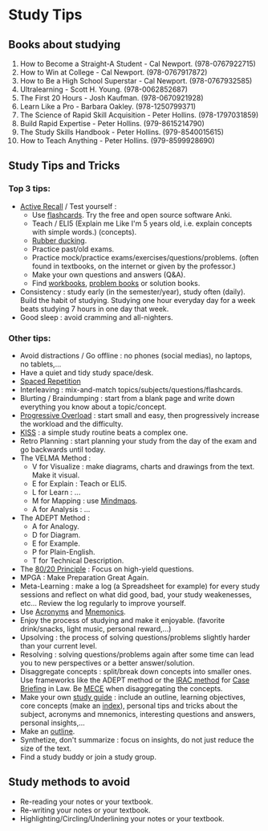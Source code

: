 # Study Tips

## Books about studying
1. How to Become a Straight-A Student - Cal Newport. (978-0767922715)
2. How to Win at College - Cal Newport. (978-0767917872)
3. How to Be a High School Superstar - Cal Newport. (978-0767932585)
4. Ultralearning - Scott H. Young. (978-0062852687)
5. The First 20 Hours - Josh Kaufman. (978-0670921928)
6. Learn Like a Pro - Barbara Oakley. (978-1250799371)
7. The Science of Rapid Skill Acquisition - Peter Hollins. (978-1797031859)
8. Build Rapid Expertise - Peter Hollins. (979-8615214790)
9. The Study Skills Handbook - Peter Hollins. (979-8540015615)
10. How to Teach Anything - Peter Hollins. (979-8599928690)

## Study Tips and Tricks
### Top 3 tips:
- [Active Recall](https://en.wikipedia.org/wiki/Testing_effect) / Test yourself :
    - Use [flashcards](https://en.wikipedia.org/wiki/Flashcard). Try the free and open source software Anki.
    - Teach / ELI5 (Explain me Like I'm 5 years old, i.e. explain concepts with simple words.) (concepts).
    - [Rubber ducking](https://en.wikipedia.org/wiki/Rubber_duck_debugging).
    - Practice past/old exams.
    - Practice mock/practice exams/exercises/questions/problems. (often found in textbooks, on the internet or given by the professor.)
    - Make your own questions and answers (Q&A).
    - Find [workbooks](https://en.wikipedia.org/wiki/Workbook), [problem books](https://en.wikipedia.org/wiki/Problem_book) or solution books.
- Consistency : study early (in the semester/year), study often (daily). Build the habit of studying. Studying one hour everyday day for a week beats studying 7 hours in one day that week. 
- Good sleep : avoid cramming and all-nighters.
### Other tips:
- Avoid distractions / Go offline : no phones (social medias), no laptops, no tablets,...
- Have a quiet and tidy study space/desk.
- [Spaced Repetition](https://en.wikipedia.org/wiki/Spaced_repetition)
- Interleaving : mix-and-match topics/subjects/questions/flashcards.
- Blurting / Braindumping : start from a blank page and write down everything you know about a topic/concept.
- [Progressive Overload](https://en.wikipedia.org/wiki/Progressive_overload) : start small and easy, then progressively increase the workload and the difficulty.
- [KISS](https://en.wikipedia.org/wiki/KISS_principle) : a simple study routine beats a complex one.
- Retro Planning : start planning your study from the day of the exam and go backwards until today.
- The VELMA Method :
    - V for Visualize : make diagrams, charts and drawings from the text. Make it visual.
    - E for Explain : Teach or ELI5.
    - L for Learn : ...
    - M for Mapping : use [Mindmaps](https://en.wikipedia.org/wiki/Mind_map).
    - A for Analysis : ...
- The ADEPT Method :
    - A for Analogy.
    - D for Diagram.
    - E for Example.
    - P for Plain-English.
    - T for Technical Description.
- The [80/20 Principle](https://en.wikipedia.org/wiki/Pareto_principle) : Focus on high-yield questions.
- MPGA : Make Preparation Great Again.
- Meta-Learning : make a log (a Spreadsheet for example) for every study sessions and reflect on what did good, bad, your study weakenesses, etc... Review the log regularly to improve yourself.
- Use [Acronyms](https://en.wikipedia.org/wiki/Acronym) and [Mnemonics](https://en.wikipedia.org/wiki/Mnemonic).
- Enjoy the process of studying and make it enjoyable. (favorite drink/snacks, light music, personal reward,...)
- Upsolving : the process of solving questions/problems slightly harder than your current level.
- Resolving : solving questions/problems again after some time can lead you to new perspectives or a better answer/solution.
- Disaggregate concepts : split/break down concepts into smaller ones. Use frameworks like the ADEPT method or the [IRAC method](https://en.wikipedia.org/wiki/IRAC) for [Case Briefing](https://en.wikipedia.org/wiki/Brief_(law)) in Law. Be [MECE](https://en.wikipedia.org/wiki/MECE_principle) when disaggregating the concepts.
- Make your own [study guide](https://en.wikipedia.org/wiki/Study_guide) : include an outline, learning objectives, core concepts (make an [index](https://en.wikipedia.org/wiki/Index_(publishing))), personal tips and tricks about the subject, acronyms and mnemonics, interesting questions and answers, personal insights,...
- Make an [outline](https://en.wikipedia.org/wiki/Outline_(list)).
- Synthetize, don't summarize : focus on insights, do not just reduce the size of the text.
- Find a study buddy or join a study group.

## Study methods to avoid
- Re-reading your notes or your textbook.
- Re-writing your notes or your textbook.
- Highlighting/Circling/Underlining your notes or your textbook.
